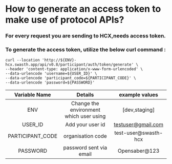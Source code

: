 # How to generate an access token to make use of protocol APIs?

### For every request you are sending to HCX,needs access token.
### To generate the access token, utilize the below curl command :

```postman
curl --location 'http://${ENV}-hcx.swasth.app/api/v0.8/participant/auth/token/generate' \
--header 'content-type: application/x-www-form-urlencoded' \
--data-urlencode 'username=${USER_ID}' \
--data-urlencode 'participant_code=${PARTICIPANT_CODE}' \
--data-urlencode 'password=${PASSWORD}'
```
|**Variable Name**|**Details**|**example values**|
| :-: | :-: | :-: |
|ENV|Change the environment which user using|[dev,staging]|
|USER_ID|Add your user id |testuser@gmail.com|
|PARTICIPANT_CODE|organisation code|test-user@swasth-hcx|
|PASSWORD|password sent via email|Opensaber@123